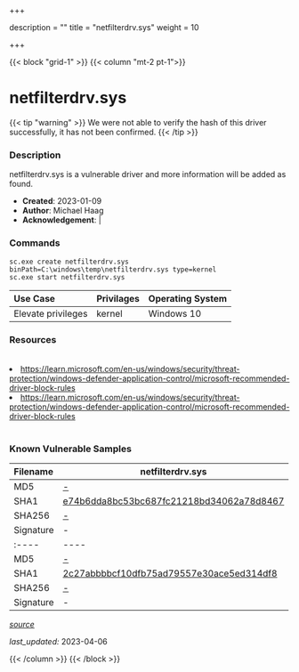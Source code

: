 +++

description = ""
title = "netfilterdrv.sys"
weight = 10

+++


{{< block "grid-1" >}}
{{< column "mt-2 pt-1">}}


# netfilterdrv.sys 


{{< tip "warning" >}}
We were not able to verify the hash of this driver successfully, it has not been confirmed.
{{< /tip >}}


### Description

netfilterdrv.sys is a vulnerable driver and more information will be added as found.

- **Created**: 2023-01-09
- **Author**: Michael Haag
- **Acknowledgement**:  | [](https://twitter.com/)

### Commands

```
sc.exe create netfilterdrv.sys binPath=C:\windows\temp\netfilterdrv.sys type=kernel
sc.exe start netfilterdrv.sys
```

| Use Case | Privilages | Operating System | 
|:---- | ---- | ---- |
| Elevate privileges | kernel | Windows 10 |

### Resources
<br>
<li><a href=" https://learn.microsoft.com/en-us/windows/security/threat-protection/windows-defender-application-control/microsoft-recommended-driver-block-rules"> https://learn.microsoft.com/en-us/windows/security/threat-protection/windows-defender-application-control/microsoft-recommended-driver-block-rules</a></li>
<li><a href="https://learn.microsoft.com/en-us/windows/security/threat-protection/windows-defender-application-control/microsoft-recommended-driver-block-rules">https://learn.microsoft.com/en-us/windows/security/threat-protection/windows-defender-application-control/microsoft-recommended-driver-block-rules</a></li>
<br>

### Known Vulnerable Samples

| Filename | netfilterdrv.sys |
|:---- | ---- | 
| MD5 | <a href="https://www.virustotal.com/gui/file/-">-</a> |
| SHA1 | <a href="https://www.virustotal.com/gui/file/e74b6dda8bc53bc687fc21218bd34062a78d8467">e74b6dda8bc53bc687fc21218bd34062a78d8467</a> |
| SHA256 | <a href="https://www.virustotal.com/gui/file/-">-</a> |
| Signature | -   || Filename | netfilterdrv.sys |
|:---- | ---- | 
| MD5 | <a href="https://www.virustotal.com/gui/file/-">-</a> |
| SHA1 | <a href="https://www.virustotal.com/gui/file/2c27abbbbcf10dfb75ad79557e30ace5ed314df8">2c27abbbbcf10dfb75ad79557e30ace5ed314df8</a> |
| SHA256 | <a href="https://www.virustotal.com/gui/file/-">-</a> |
| Signature | -   |


[*source*](https://github.com/magicsword-io/LOLDrivers/tree/main/yaml/netfilterdrv.yaml)

*last_updated:* 2023-04-06








{{< /column >}}
{{< /block >}}
